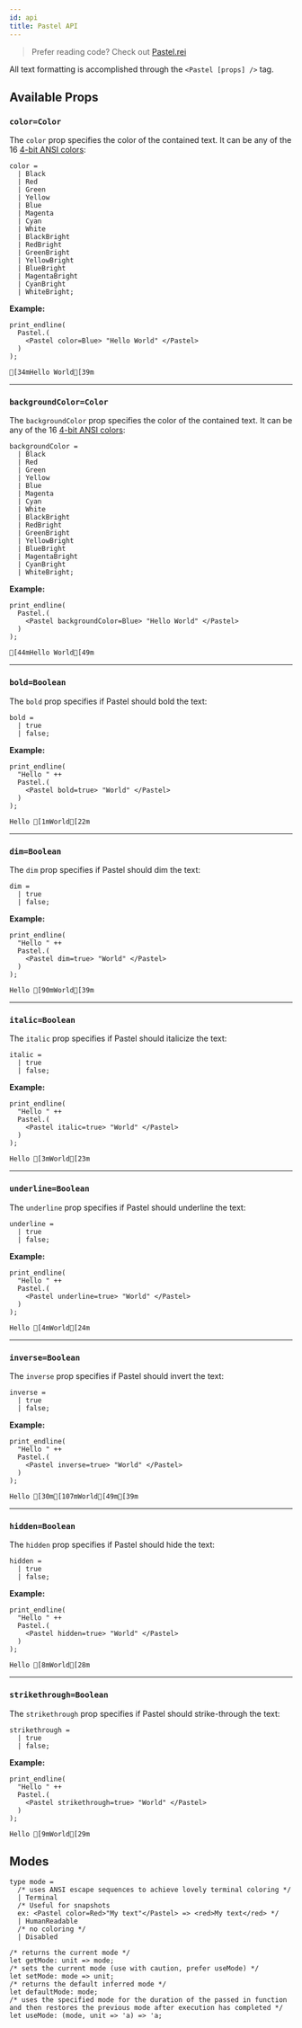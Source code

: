 ```yaml
---
id: api
title: Pastel API
---
```


> Prefer reading code? Check out [Pastel.rei](https://github.com/facebookexperimental/reason-native/blob/master/src/pastel/Pastel.rei)

All text formatting is accomplished through the `<Pastel [props] />` tag.

## Available Props

### `color=Color`

The `color` prop specifies the color of the contained text. It can be any of the 16 [4-bit ANSI colors](https://en.wikipedia.org/wiki/ANSI_escape_code#3/4_bit):

```reason
color =
  | Black
  | Red
  | Green
  | Yellow
  | Blue
  | Magenta
  | Cyan
  | White
  | BlackBright
  | RedBright
  | GreenBright
  | YellowBright
  | BlueBright
  | MagentaBright
  | CyanBright
  | WhiteBright;
```

**Example:**

```reason
print_endline(
  Pastel.(
    <Pastel color=Blue> "Hello World" </Pastel>
  )
);
```

```sh-stacked
[34mHello World[39m
```
---

### `backgroundColor=Color`

The `backgroundColor` prop specifies the color of the contained text. It can be any of the 16 [4-bit ANSI colors](https://en.wikipedia.org/wiki/ANSI_escape_code#3/4_bit):

```reason
backgroundColor =
  | Black
  | Red
  | Green
  | Yellow
  | Blue
  | Magenta
  | Cyan
  | White
  | BlackBright
  | RedBright
  | GreenBright
  | YellowBright
  | BlueBright
  | MagentaBright
  | CyanBright
  | WhiteBright;
```

**Example:**

```reason
print_endline(
  Pastel.(
    <Pastel backgroundColor=Blue> "Hello World" </Pastel>
  )
);
```

```sh-stacked
[44mHello World[49m
```

---

### `bold=Boolean`

The `bold` prop specifies if Pastel should bold the text:

```reason
bold =
  | true
  | false;
```

**Example:**

```reason
print_endline(
  "Hello " ++
  Pastel.(
    <Pastel bold=true> "World" </Pastel>
  )
);
```

```sh-stacked
Hello [1mWorld[22m
```

---

### `dim=Boolean`

The `dim` prop specifies if Pastel should dim the text:

```reason
dim =
  | true
  | false;
```

**Example:**

```reason
print_endline(
  "Hello " ++
  Pastel.(
    <Pastel dim=true> "World" </Pastel>
  )
);
```

```sh-stacked
Hello [90mWorld[39m
```

---

### `italic=Boolean`

The `italic` prop specifies if Pastel should italicize the text:

```reason
italic =
  | true
  | false;
```

**Example:**

```reason
print_endline(
  "Hello " ++
  Pastel.(
    <Pastel italic=true> "World" </Pastel>
  )
);
```

```sh-stacked
Hello [3mWorld[23m
```

---

### `underline=Boolean`

The `underline` prop specifies if Pastel should underline the text:

```reason
underline =
  | true
  | false;
```

**Example:**

```reason
print_endline(
  "Hello " ++
  Pastel.(
    <Pastel underline=true> "World" </Pastel>
  )
);
```

```sh-stacked
Hello [4mWorld[24m
```

---

### `inverse=Boolean`

The `inverse` prop specifies if Pastel should invert the text:

```reason
inverse =
  | true
  | false;
```

**Example:**

```reason
print_endline(
  "Hello " ++
  Pastel.(
    <Pastel inverse=true> "World" </Pastel>
  )
);
```

```sh-stacked
Hello [30m[107mWorld[49m[39m
```

---

### `hidden=Boolean`

The `hidden` prop specifies if Pastel should hide the text:

```reason
hidden =
  | true
  | false;
```

**Example:**

```reason
print_endline(
  "Hello " ++
  Pastel.(
    <Pastel hidden=true> "World" </Pastel>
  )
);
```

```sh-stacked
Hello [8mWorld[28m
```

---

### `strikethrough=Boolean`

The `strikethrough` prop specifies if Pastel should strike-through the text:

```reason
strikethrough =
  | true
  | false;
```

**Example:**

```reason
print_endline(
  "Hello " ++
  Pastel.(
    <Pastel strikethrough=true> "World" </Pastel>
  )
);
```

```sh-stacked
Hello [9mWorld[29m
```

## Modes

```reason
type mode =
  /* uses ANSI escape sequences to achieve lovely terminal coloring */
  | Terminal
  /* Useful for snapshots
  ex: <Pastel color=Red>"My text"</Pastel> => <red>My text</red> */
  | HumanReadable
  /* no coloring */
  | Disabled
```

```reason
/* returns the current mode */
let getMode: unit => mode;
/* sets the current mode (use with caution, prefer useMode) */
let setMode: mode => unit;
/* returns the default inferred mode */
let defaultMode: mode;
/* uses the specified mode for the duration of the passed in function
and then restores the previous mode after execution has completed */
let useMode: (mode, unit => 'a) => 'a;
```
